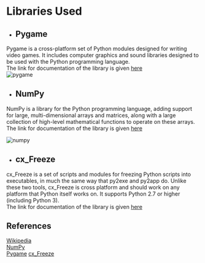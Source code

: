 # Libraries Used 

* ## Pygame
Pygame is a cross-platform set of Python modules designed for writing video games. It includes computer graphics and sound libraries designed to be used with the Python programming language.  
The link for documentation of the library is given [here](https://www.pygame.org/docs)  
![pygame](http://www.pygame.org/docs/pygame_logo.gif)

* ## NumPy
NumPy is a library for the Python programming language, adding support for large, multi-dimensional arrays and matrices, along with a large collection of high-level mathematical functions to operate on these arrays.  
The link for documentation of the library is given [here](https://docs.scipy.org/doc/numpy-1.13.0/reference)  
  
![numpy](https://valohai.com/static/img/support-logos/numpy-simple.svg)

* ## cx_Freeze
cx_Freeze is a set of scripts and modules for freezing Python scripts into executables, in much the same way that py2exe and py2app do. Unlike these two tools, cx_Freeze is cross platform and should work on any platform that Python itself works on. It supports Python 2.7 or higher (including Python 3).  
The link for documentation of the library is given [here](https://cx-freeze.readthedocs.io/en/latest)  

## References 

[Wikipedia](https://en.wikipedia.org)  
[NumPy](http://www.numpy.org)  
[Pygame](https://www.pygame.org)
[cx_Freeze](https://cx-freeze.readthedocs.io/en/latest/)
